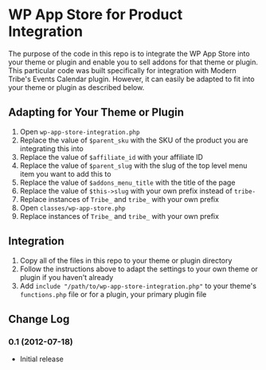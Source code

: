 WP App Store for Product Integration
====================================

The purpose of the code in this repo is to integrate the WP App Store into your theme or plugin and enable you to sell addons for that theme or plugin. This particular code was built specifically for integration with Modern Tribe's Events Calendar plugin. However, it can easily be adapted to fit into your theme or plugin as described below.

Adapting for Your Theme or Plugin
---------------------------------

1. Open `wp-app-store-integration.php`
1. Replace the value of `$parent_sku` with the SKU of the product you are integrating this into
1. Replace the value of `$affiliate_id` with your affiliate ID
1. Replace the value of `$parent_slug` with the slug of the top level menu item you want to add this to
1. Replace the value of `$addons_menu_title` with the title of the page
1. Replace the value of `$this->slug` with your own prefix instead of `tribe-`
1. Replace instances of `Tribe_` and `tribe_` with your own prefix
1. Open `classes/wp-app-store.php`
1. Replace instances of `Tribe_` and `tribe_` with your own prefix

Integration
-----------

1. Copy all of the files in this repo to your theme or plugin directory
1. Follow the instructions above to adapt the settings to your own theme or plugin if you haven't already
1. Add `include "/path/to/wp-app-store-integration.php"` to your theme's `functions.php` file or for a plugin, your primary plugin file

Change Log
----------

### 0.1 (2012-07-18)
 * Initial release
